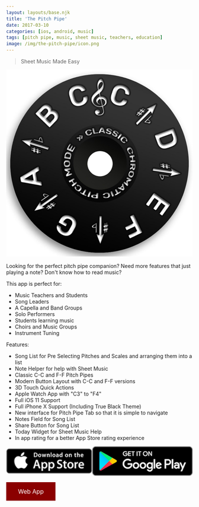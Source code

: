 ```yaml
---
layout: layouts/base.njk
title: 'The Pitch Pipe'
date: 2017-03-10
categories: [ios, android, music]
tags: [pitch pipe, music, sheet music, teachers, education]
image: /img/the-pitch-pipe/icon.png
---
```


> Sheet Music Made Easy

![app-icon](/img/the-pitch-pipe/icon.png)

Looking for the perfect pitch pipe companion?
Need more features that just playing a note?
Don't know how to read music?

This app is perfect for:

- Music Teachers and Students
- Song Leaders
- A Capella and Band Groups
- Solo Performers
- Students learning music
- Choirs and Music Groups
- Instrument Tuning

Features:

- Song List for Pre Selecting Pitches and Scales and arranging them into a list
- Note Helper for help with Sheet Music
- Classic C-C and F-F Pitch Pipes
- Modern Button Layout with C-C and F-F versions
- 3D Touch Quick Actions
- Apple Watch App with "C3" to "F4"
- Full iOS 11 Support
- Full iPhone X Support (Including True Black Theme)
- New interface for Pitch Pipe Tab so that it is simple to navigate
- Notes Field for Song List
- Share Button for Song List
- Today Widget for Sheet Music Help
- In app rating for a better App Store rating experience

<div style="display: flex; flex-direction: row; align-items: center;">
<a target="_blank" rel="noopener noreferrer" href="https://apps.apple.com/us/app/the-pitch-pipe/id1244972865"><img src="/img/badges/app_store.png" ></a>
<a target="_blank" rel="noopener noreferrer" href="https://play.google.com/store/apps/details?id=com.appleeducate.thepitchpipe&hl=en_US&gl=US"><img src="/img/badges/google_play.png" ></a>
</div>

<a style="
background-color: darkred;
border: none;
color: white;
padding: 15px 32px;
text-align: center;
text-decoration: none;
display: inline-block;
font-size: 16px;
" target="_blank" href="https://pitchpipe.app" class="button">Web App</a>
